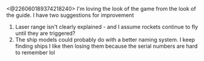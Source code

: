 <@226060189374218240> I'm loving the look of the game from the look of the guide. I have two suggestions for improvement
1. Laser range isn't clearly explained - and I assume rockets continue to fly until they are triggered?
2. The ship models could probably do with a better naming system. I keep finding ships I like then losing them because the serial numbers are hard to remember lol

